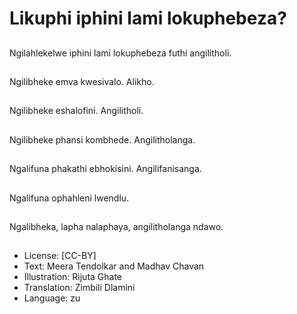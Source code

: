 # Likuphi iphini lami lokuphebeza?

##
Ngilahlekelwe iphini
lami lokuphebeza futhi
angilitholi.

##
Ngilibheke emva
kwesivalo. Alikho.

##
Ngilibheke eshalofini.
Angilitholi.

##
Ngilibheke phansi
kombhede.
Angilitholanga.

##
Ngalifuna phakathi
ebhokisini.
Angilifanisanga.

##
Ngalifuna ophahleni
lwendlu.

##
Ngalibheka, lapha
nalaphaya,
angilitholanga ndawo.

##

##
* License: [CC-BY]
* Text: Meera Tendolkar and Madhav Chavan
* Illustration: Rijuta Ghate
* Translation: Zimbili Dlamini
* Language: zu
